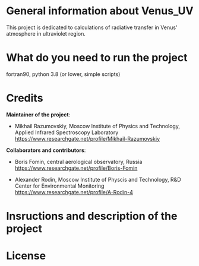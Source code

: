 # General information about Venus_UV

This project is dedicated to calculations of radiative transfer in Venus' atmosphere in ultraviolet region.

# What do you need to run the project

fortran90, python 3.8 (or lower, simple scripts)

# Credits

**Maintainer of the project**: 

- Mikhail Razumovskiy, Moscow Institute of Physics and Technology, Applied Infrared Spectroscopy Laboratory
https://www.researchgate.net/profile/Mikhail-Razumovskiy

**Collaborators and contributors**:

- Boris Fomin, central aerological observatory, Russia
https://www.researchgate.net/profile/Boris-Fomin


- Alexander Rodin, Moscow Institute of Physcis and Technology, R&D Center for Environmental Monitoring
https://www.researchgate.net/profile/A-Rodin-4

# Insructions and description of the project

# License
